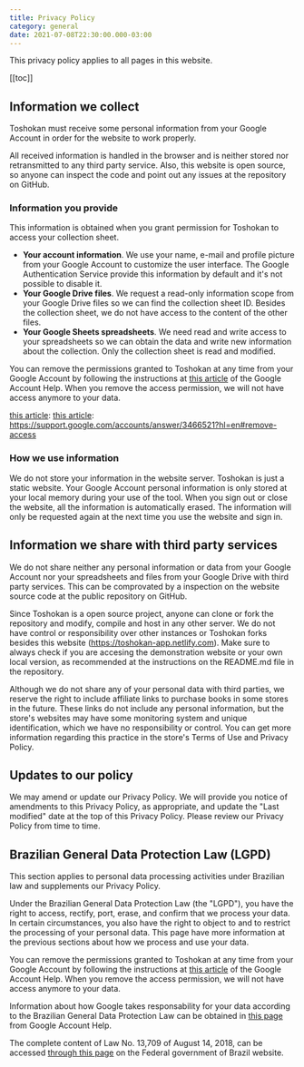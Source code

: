 ```yaml
---
title: Privacy Policy
category: general
date: 2021-07-08T22:30:00.000-03:00
---
```


This privacy policy applies to all pages in this website.

[[toc]]

## Information we collect

Toshokan must receive some personal information from your
Google Account in order for the website to work properly.

All received information is handled in the browser and is
neither stored nor retransmitted to any third party service.
Also, this website is open source, so anyone can inspect
the code and point out any issues at the repository on GitHub.

### Information you provide

This information is obtained when you grant permission for
Toshokan to access your collection sheet.

- **Your account information**. We use your name, e-mail and
  profile picture from your Google Account to customize the
  user interface. The Google Authentication Service provide
  this information by default and it's not possible to
  disable it.
- **Your Google Drive files**. We request a read-only
  information scope from your Google Drive files so we
  can find the collection sheet ID. Besides the collection
  sheet, we do not have access to the content of the other files.
- **Your Google Sheets spreadsheets**. We need read and write
  access to your spreadsheets so we can obtain the data and
  write new information about the collection. Only the
  collection sheet is read and modified.

You can remove the permissions granted to Toshokan at any time
from your Google Account by following the instructions at
[this article] of the Google Account Help.
When you remove the access permission, we will not have access
anymore to your data.

[this article]: [this article]: https://support.google.com/accounts/answer/3466521?hl=en#remove-access

### How we use information

We do not store your information in the website server.
Toshokan is just a static website. Your Google Account
personal information is only stored at your local memory
during your use of the tool. When you sign out or close
the website, all the information is automatically erased.
The information will only be requested again at the next
time you use the website and sign in.

## Information we share with third party services

We do not share neither any personal information or data from your
Google Account nor your spreadsheets and files from your Google
Drive with third party services. This can be comprovated
by a inspection on the website source code at the public
repository on GitHub.

Since Toshokan is a open source project, anyone can clone
or fork the repository and modify, compile and host in
any other server. We do not have control or responsibility
over other instances or Toshokan forks besides this
website (https://toshokan-app.netlify.com). Make sure to always check if
you are accesing the demonstration website or your
own local version, as recommended at the instructions
on the README.md file in the repository.

Although we do not share any of your personal data with
third parties, we reserve the right to include affiliate
links to purchase books in some stores in the future.
These links do not include any personal information,
but the store's websites may have some monitoring system
and unique identification, which we have no responsibility
or control. You can get more information regarding this
practice in the store's Terms of Use and Privacy Policy.

## Updates to our policy

We may amend or update our Privacy Policy. We will provide you
notice of amendments to this Privacy Policy, as appropriate,
and update the "Last modified" date at the top of this
Privacy Policy. Please review our Privacy Policy from time to time.

## Brazilian General Data Protection Law (LGPD)

This section applies to personal data processing activities
under Brazilian law and supplements our Privacy Policy.

Under the Brazilian General Data Protection Law (the "LGPD"),
you have the right to access, rectify, port, erase, and confirm
that we process your data. In certain circumstances, you also
have the right to object to and to restrict the processing
of your personal data. This page have more information at
the previous sections about how we process and use your data.

You can remove the permissions granted to Toshokan at any time
from your Google Account by following the instructions at
[this article] of the Google Account Help.
When you remove the access permission, we will not have access
anymore to your data.

Information about how Google takes responsability for your
data according to the Brazilian General Data Protection Law
can be obtained in [this page] from
Google Account Help.

The complete content of Law No. 13,709 of August 14, 2018,
can be accessed [through this page] on the
Federal government of Brazil website.

[this article]: https://support.google.com/accounts/answer/3466521?hl=en#remove-access
[this page]: https://support.google.com/authorizedbuyers/answer/9928204?hl=en
[through this page]: http://www.planalto.gov.br/ccivil_03/_ato2015-2018/2018/lei/l13709.htm
